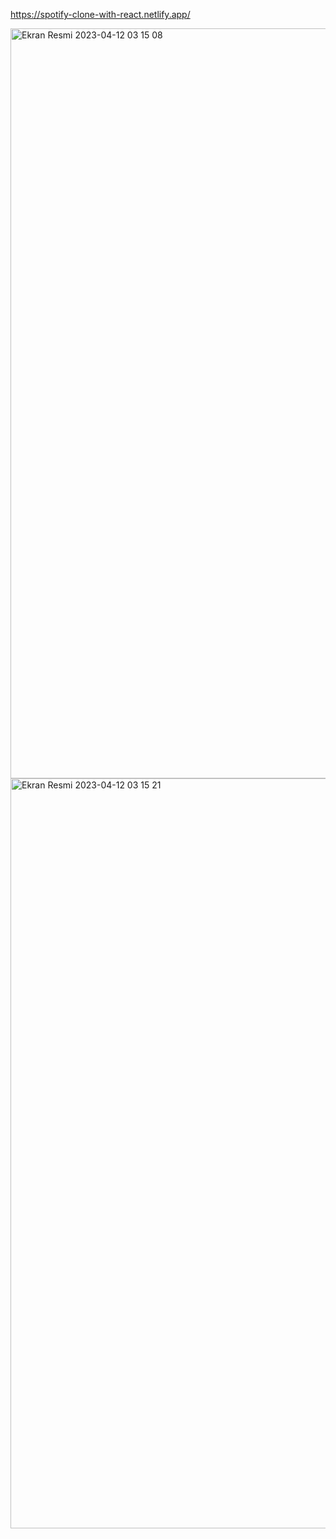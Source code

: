 https://spotify-clone-with-react.netlify.app/


<img width="1200" alt="Ekran Resmi 2023-04-12 03 15 08" src="https://user-images.githubusercontent.com/102406546/231318827-a2af9b16-aa75-46c2-9540-7df5ed6e79bc.png">

<img width="1200" alt="Ekran Resmi 2023-04-12 03 15 21" src="https://user-images.githubusercontent.com/102406546/231319348-945c14d6-1c4b-4815-887b-70dd5858ecdc.png">
